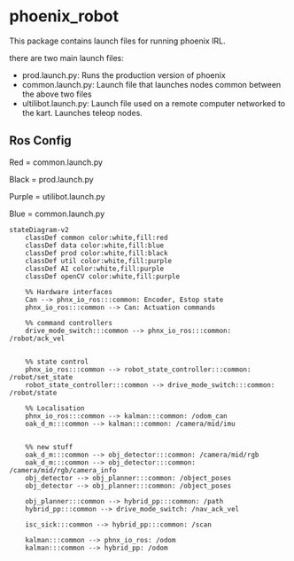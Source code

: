 # phoenix_robot

This package contains launch files for running phoenix IRL.

there are two main launch files:

- prod.launch.py: Runs the production version of phoenix
- common.launch.py: Launch file that launches nodes common between the above two files
- ultilibot.launch.py: Launch file used on a remote computer networked to the kart. Launches
teleop nodes.

## Ros Config

Red = common.launch.py

Black = prod.launch.py

Purple = utilibot.launch.py

Blue = common.launch.py

```mermaid
stateDiagram-v2
    classDef common color:white,fill:red
    classDef data color:white,fill:blue
    classDef prod color:white,fill:black
    classDef util color:white,fill:purple
    classDef AI color:white,fill:purple
    classDef openCV color:white,fill:purple

    %% Hardware interfaces
    Can --> phnx_io_ros:::common: Encoder, Estop state
    phnx_io_ros:::common --> Can: Actuation commands
    
    %% command controllers
    drive_mode_switch:::common --> phnx_io_ros:::common: /robot/ack_vel
    
    
    %% state control
    phnx_io_ros:::common --> robot_state_controller:::common: /robot/set_state
    robot_state_controller:::common --> drive_mode_switch:::common: /robot/state

    %% Localisation
    phnx_io_ros:::common --> kalman:::common: /odom_can
    oak_d_m:::common --> kalman:::common: /camera/mid/imu
    

    %% new stuff
    oak_d_m:::common --> obj_detector:::common: /camera/mid/rgb
    oak_d_m:::common --> obj_detector:::common: /camera/mid/rgb/camera_info
    obj_detector --> obj_planner:::common: /object_poses
    obj_detector --> obj_planner:::common: /object_poses

    obj_planner:::common --> hybrid_pp:::common: /path
    hybrid_pp:::common --> drive_mode_switch: /nav_ack_vel

    isc_sick:::common --> hybrid_pp:::common: /scan

    kalman:::common --> phnx_io_ros: /odom
    kalman:::common --> hybrid_pp: /odom
```
